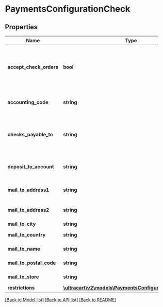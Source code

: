 # PaymentsConfigurationCheck

## Properties
Name | Type | Description | Notes
------------ | ------------- | ------------- | -------------
**accept_check_orders** | **bool** | Master flag indicating this merchant accepts paper checks | [optional] 
**accounting_code** | **string** | Optional Quickbooks accounting code | [optional] 
**checks_payable_to** | **string** | This is who the customer makes the check out to | [optional] 
**deposit_to_account** | **string** | Optional Quickbooks deposit to account | [optional] 
**mail_to_address1** | **string** | MailTo address line 1 | [optional] 
**mail_to_address2** | **string** | MailTo address line 2 | [optional] 
**mail_to_city** | **string** | MailTo city | [optional] 
**mail_to_country** | **string** | MailTo country | [optional] 
**mail_to_name** | **string** | MailTo name | [optional] 
**mail_to_postal_code** | **string** | MailTo postal code | [optional] 
**mail_to_store** | **string** | MailTo store | [optional] 
**restrictions** | [**\ultracart\v2\models\PaymentsConfigurationRestrictions**](PaymentsConfigurationRestrictions.md) |  | [optional] 

[[Back to Model list]](../README.md#documentation-for-models) [[Back to API list]](../README.md#documentation-for-api-endpoints) [[Back to README]](../README.md)


